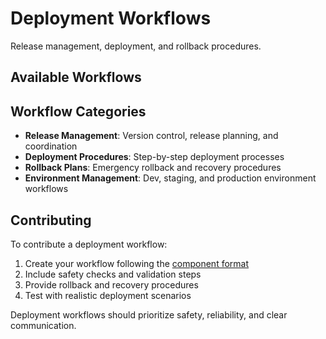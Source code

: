 # Deployment Workflows

Release management, deployment, and rollback procedures.

## Available Workflows

<!-- Add deployment workflows here -->

## Workflow Categories

- **Release Management**: Version control, release planning, and coordination
- **Deployment Procedures**: Step-by-step deployment processes
- **Rollback Plans**: Emergency rollback and recovery procedures
- **Environment Management**: Dev, staging, and production environment workflows

## Contributing

To contribute a deployment workflow:

1. Create your workflow following the [component format](../../CONTRIBUTING.md#component-requirements)
2. Include safety checks and validation steps
3. Provide rollback and recovery procedures
4. Test with realistic deployment scenarios

Deployment workflows should prioritize safety, reliability, and clear communication.